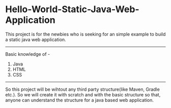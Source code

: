 # Hello-World-Static-Java-Web-Application

This project is for the newbies who is seeking for an simple example to build a static java web application.

----------------------------------
Basic knowledge of -

1) Java
2) HTML
3) CSS

----------------------------------

So this project will be wihtout any third party structure(like Maven, Gradle etc.). So we will create it with scratch and with the basic structure so that, anyone can understand the structure for a java based web application. 
